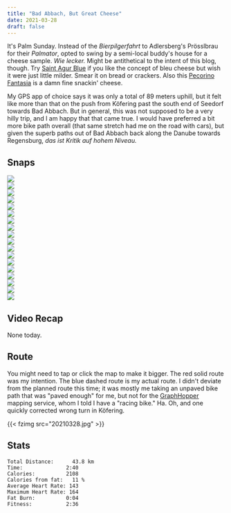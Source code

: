 ```yaml
---
title: "Bad Abbach, But Great Cheese"
date: 2021-03-28
draft: false
---
```


It's Palm Sunday.  Instead of the *Bierpilgerfahrt* to Adlersberg's Prösslbrau for their *Palmator*, opted to swing by a semi-local buddy's house for a cheese sample.  *Wie lecker.*  Might be antithetical to the intent of this blog, though. 
Try [Saint Agur Blue](https://en.wikipedia.org/wiki/Saint_Agur_Blue) if you like the concept of bleu cheese but wish it were just little milder.  Smear it on bread or crackers.  Also this [Pecorino Fantasia](https://www.amazon.de/Pecorino-Fantasia-ca-800g-Schafsk%C3%A4se/dp/B00A3BQXMU) is a damn fine snackin' cheese. 

My GPS app of choice says it was only a total of 89 meters uphill, but it felt like more than that on the push from Köfering past the south end of Seedorf towards Bad Abbach.  But in general, this was not supposed to be a very hilly trip, and I am happy that that came true.  I would have preferred a bit more bike path overall (that same stretch had me on the road with cars), but given the superb paths out of Bad Abbach back along the Danube towards Regensburg, *das ist Kritik auf hohem Niveau.*


## Snaps

![](IMG210328-090607F.JPG)  
![](IMG210328-091146F.JPG)  
![](IMG210328-091657F.JPG)  
![](IMG210328-092118F.JPG)  
![](IMG_20210328_094634596_s.jpg)  
![](IMG_20210328_102247069_s.jpg)  
![](IMG210328-104520F.JPG)  
![](IMG_20210328_095652851_BURST000_COVER_TOP_s.jpg)  
![](IMG210328-105934F.JPG)  
![](IMG210328-110744F.JPG)  
![](IMG210328-111205F.JPG)  
![](IMG210328-111419F.JPG)  
![](IMG_20210328_114759070_s.jpg)  
![](IMG_20210328_115159397_s.jpg)  
![](IMG_20210328_115710882_s.jpg)  
![](IMG_20210328_120008503_s.jpg)  
![](IMG_20210328_120016713_BURST000_COVER_TOP_s.jpg)  
![](IMG_20210328_121518582_s.jpg)  

## Video Recap
None today.


## Route
You might need to tap or click the map to make it bigger.  The red solid route was my intention.  The blue dashed route is my actual route.  I didn't deviate from the planned route this time; it was mostly me taking an unpaved bike path that was "paved enough" for me, but not for the [GraphHopper](https://www.graphhopper.com/maps) mapping service, whom I told I have a "racing bike."  Ha.  Oh, and one quickly corrected wrong turn in Köfering.

{{< fzimg src="20210328.jpg" >}}

## Stats

```
Total Distance:      43.8 km 
Time:              2:40
Calories:          2108
Calories from fat:   11 %
Average Heart Rate: 143
Maximum Heart Rate: 164
Fat Burn:          0:04
Fitness:           2:36
```
